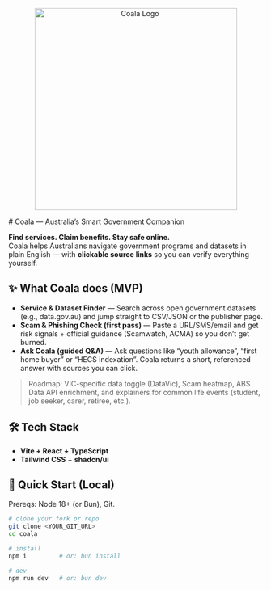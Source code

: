 
<p align="center">
  <img src="src/assets/coala-logo2.png" alt="Coala Logo" width="400" />
</p>
# Coala — Australia’s Smart Government Companion

**Find services. Claim benefits. Stay safe online.**  
Coala helps Australians navigate government programs and datasets in plain English — with **clickable source links** so you can verify everything yourself.

## ✨ What Coala does (MVP)
- **Service & Dataset Finder** — Search across open government datasets (e.g., data.gov.au) and jump straight to CSV/JSON or the publisher page.
- **Scam & Phishing Check (first pass)** — Paste a URL/SMS/email and get risk signals + official guidance (Scamwatch, ACMA) so you don’t get burned.
- **Ask Coala (guided Q&A)** — Ask questions like “youth allowance”, “first home buyer” or “HECS indexation”. Coala returns a short, referenced answer with sources you can click.

> Roadmap: VIC-specific data toggle (DataVic), Scam heatmap, ABS Data API enrichment, and explainers for common life events (student, job seeker, carer, retiree, etc.).

## 🛠️ Tech Stack
- **Vite + React + TypeScript**
- **Tailwind CSS** + **shadcn/ui**

## 🚀 Quick Start (Local)
Prereqs: Node 18+ (or Bun), Git.

```bash
# clone your fork or repo
git clone <YOUR_GIT_URL>
cd coala

# install
npm i         # or: bun install

# dev
npm run dev   # or: bun dev
